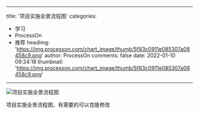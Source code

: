 
---
title: '项目实施全景流程图'
categories: 
 - 学习
 - ProcessOn
 - 推荐
headimg: 'https://img.processon.com/chart_image/thumb/5f83c0911e085307a08458c9.png'
author: ProcessOn
comments: false
date: 2022-01-10 09:24:18
thumbnail: 'https://img.processon.com/chart_image/thumb/5f83c0911e085307a08458c9.png'
---

<div>   
<img class="thumb" alt="项目实施全景流程图" src="https://img.processon.com/chart_image/thumb/5f83c0911e085307a08458c9.png" referrerpolicy="no-referrer">
<p>项目实施全景流程图，有需要的可以克隆修改</p>  
</div>
            